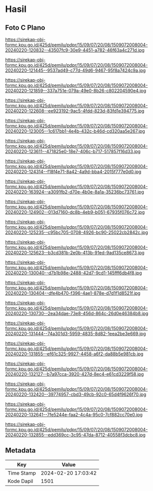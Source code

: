 # Hasil

## Foto C Plano

https://sirekap-obj-formc.kpu.go.id/425d/pemilu/pdpr/15/09/07/20/08/1509072008004-20240220-120832--43507fc9-30e9-4451-a782-46f63a4c271d.jpg

https://sirekap-obj-formc.kpu.go.id/425d/pemilu/pdpr/15/09/07/20/08/1509072008004-20240220-121445--9537ad49-c77d-49d6-9467-95f8a7424c9a.jpg

https://sirekap-obj-formc.kpu.go.id/425d/pemilu/pdpr/15/09/07/20/08/1509072008004-20240220-121859--337a751e-079a-49e0-8b26-c802204590e4.jpg

https://sirekap-obj-formc.kpu.go.id/425d/pemilu/pdpr/15/09/07/20/08/1509072008004-20240220-122608--ee923192-9ac5-4fdd-823d-83fd1e394775.jpg

https://sirekap-obj-formc.kpu.go.id/425d/pemilu/pdpr/15/09/07/20/08/1509072008004-20240220-123005--1c617bb1-4e4b-432c-b46d-cd320aa5e267.jpg

https://sirekap-obj-formc.kpu.go.id/425d/pemilu/pdpr/15/09/07/20/08/1509072008004-20240220-123611--471825e0-18e7-406c-b717-517857f16d33.jpg

https://sirekap-obj-formc.kpu.go.id/425d/pemilu/pdpr/15/09/07/20/08/1509072008004-20240220-124314--f18f4e71-8a42-4a9d-bba4-2015f777e0d0.jpg

https://sirekap-obj-formc.kpu.go.id/425d/pemilu/pdpr/15/09/07/20/08/1509072008004-20240220-163924--a3091fb2-d70e-4b0e-8a1a-35236bc73761.jpg

https://sirekap-obj-formc.kpu.go.id/425d/pemilu/pdpr/15/09/07/20/08/1509072008004-20240220-124902--013d7160-dc8b-4eb9-b051-67935f076c72.jpg

https://sirekap-obj-formc.kpu.go.id/425d/pemilu/pdpr/15/09/07/20/08/1509072008004-20240220-125235--c95bc705-0708-4926-bc90-25022cb2842c.jpg

https://sirekap-obj-formc.kpu.go.id/425d/pemilu/pdpr/15/09/07/20/08/1509072008004-20240220-125623--b3cd381b-2e0b-413b-91ed-9ad135ce8673.jpg

https://sirekap-obj-formc.kpu.go.id/425d/pemilu/pdpr/15/09/07/20/08/1509072008004-20240220-130040--d7b1b98e-2488-42d7-9cd1-145fff6db4f8.jpg

https://sirekap-obj-formc.kpu.go.id/425d/pemilu/pdpr/15/09/07/20/08/1509072008004-20240220-130404--dfe4b470-f396-4ae1-878e-d7d1f1d8521f.jpg

https://sirekap-obj-formc.kpu.go.id/425d/pemilu/pdpr/15/09/07/20/08/1509072008004-20240220-130730--2ea34dae-73e8-456d-864c-26d0e46384b8.jpg

https://sirekap-obj-formc.kpu.go.id/425d/pemilu/pdpr/15/09/07/20/08/1509072008004-20240220-131444--74a301d3-5959-4835-8d82-1eea2be3e669.jpg

https://sirekap-obj-formc.kpu.go.id/425d/pemilu/pdpr/15/09/07/20/08/1509072008004-20240220-131855--ef61c325-9927-4458-a6f2-da88b5e981cb.jpg

https://sirekap-obj-formc.kpu.go.id/425d/pemilu/pdpr/15/09/07/20/08/1509072008004-20240220-132127--b7a97cca-3920-427d-8ec4-e61cd3229f58.jpg

https://sirekap-obj-formc.kpu.go.id/425d/pemilu/pdpr/15/09/07/20/08/1509072008004-20240220-132420--39774957-cbd3-49cb-92c0-65d4f9626f70.jpg

https://sirekap-obj-formc.kpu.go.id/425d/pemilu/pdpr/15/09/07/20/08/1509072008004-20240220-132641--7fe5244e-faa2-4c4a-95c0-7cf882cc70e0.jpg

https://sirekap-obj-formc.kpu.go.id/425d/pemilu/pdpr/15/09/07/20/08/1509072008004-20240220-132855--edd369cc-3c95-47da-8712-40558f3dcbc8.jpg


## Metadata

| Key        | Value               |
| ---------- | ------------------- |
| Time Stamp | 2024-02-20 17:03:42 |
| Kode Dapil | 1501                |



